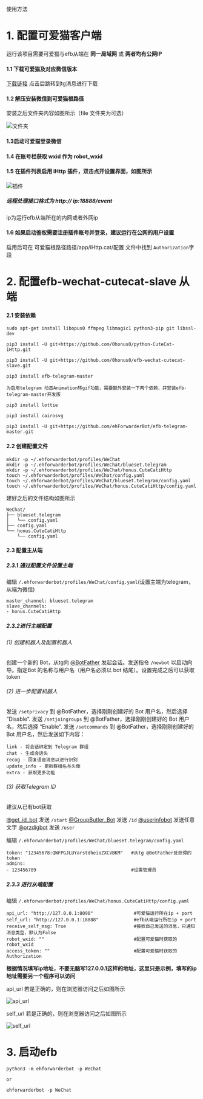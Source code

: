 使用方法

# 1. 配置可爱猫客户端

运行该项目需要可爱猫与efb从端在 **同一局域网** 或 **两者均有公网IP**

#### 1.1 下载可爱猫及对应微信版本

[下载链接](https://t.me/efb_wechat_cutecat_slave/3) 点击后跳转到tg消息进行下载

#### 1.2 解压安装微信到可爱猫根路径

安装之后文件夹内容如图所示（file 文件夹为可选）

![文件夹](https://fastly.jsdelivr.net/gh/0honus0/PicCDN@master/2022_04_09_1.png)

#### 1.3启动可爱猫登录微信

#### 1.4 在账号栏获取 wxid 作为 robot_wxid

#### 1.5 在插件列表启用 iHttp 插件，双击点开设置界面，如图所示

![插件](https://fastly.jsdelivr.net/gh/0honus0/PicCDN@master/2022_04_09_2.png)

##### 远程处理接口格式为 http:// ip:18888/event

ip为运行efb从端所在的内网或者外网ip

#### 1.6 如果启动鉴权需要注册插件账号并登录，建议运行在公网的用户设置

启用后可在 可爱猫根路径路径/app/iHttp.cat/配置 文件中找到 `Authorization`字段

# 2. 配置efb-wechat-cutecat-slave 从端

#### 2.1 安装依赖

```
sudo apt-get install libopus0 ffmpeg libmagic1 python3-pip git libssl-dev

pip3 install -U git+https://github.com/0honus0/python-CuteCat-iHttp.git

pip3 install -U git+https://github.com/0honus0/efb-wechat-cutecat-slave.git

pip3 install efb-telegram-master

为启用telegram 动态Animation转gif功能，需要额外安装一下两个依赖，并安装efb-telegram-master开发版

pip3 install lottie

pip3 install cairosvg

pip3 install -U git+https://github.com/ehForwarderBot/efb-telegram-master.git
```

#### 2.2 创建配置文件

```
mkdir -p ~/.ehforwarderbot/profiles/WeChat
mkdir -p ~/.ehforwarderbot/profiles/WeChat/blueset.telegram
mkdir -p ~/.ehforwarderbot/profiles/WeChat/honus.CuteCatiHttp
touch ~/.ehforwarderbot/profiles/WeChat/config.yaml
touch ~/.ehforwarderbot/profiles/WeChat/blueset.telegram/config.yaml
touch ~/.ehforwarderbot/profiles/WeChat/honus.CuteCatiHttp/config.yaml
```

建好之后的文件结构如图所示

```
WeChat/
├── blueset.telegram
│   └── config.yaml
├── config.yaml
└── honus.CuteCatiHttp
    └── config.yaml
```

#### 2.3 配置主从端

##### 2.3.1 通过配置文件设置主端

编辑 `/.ehforwarderbot/profiles/WeChat/config.yaml`(设置主端为telegram，从端为微信)

```
master_channel: blueset.telegram
slave_channels:
- honus.CuteCatiHttp
```

##### 2.3.2进行主端配置

###### (1) 创建机器人及配置机器人

创建一个新的 Bot，从tg向 [@BotFather](https://t.me/BotFather) 发起会话。发送指令 `/newbot` 以启动向导。指定Bot 的名称与用户名（用户名必须以 bot 结尾）。设置完成之后可以获取token

###### (2) 进一步配置机器人

发送 `/setprivacy` 到 @BotFather，选择刚刚创建好的 Bot 用户名，然后选择 “Disable”.
发送 `/setjoingroups` 到 @BotFather，选择刚刚创建好的 Bot 用户名，然后选择 “Enable”.
发送 `/setcommands` 到 @BotFather，选择刚刚创建好的 Bot 用户名，然后发送如下内容：

```
link - 将会话绑定到 Telegram 群组
chat - 生成会话头
recog - 回复语音消息以进行识别
update_info - 更新群组名与头像
extra - 获取更多功能
```

###### (3) 获取Telegram ID

建议从已有bot获取

[@get_id_bot](https://t.me/get_id_bot) 发送 `/start`
[@GroupButler_Bot](https://t.me/GroupButler_Bot) 发送 `/id`
[@userinfobot](https://t.me/userinfobot) 发送任意文字
[@orzdigbot](https://t.me/orzdigbot) 发送 `/user`

编辑 `/.ehforwarderbot/profiles/WeChat/blueset.telegram/config.yaml`

```
token: "12345678:QWFPGJLUYarstdheioZXCVBKM"   #从tg @BotFather处获得的token
admins:
- 123456789                                   #设置管理员
```

##### 2.3.3 进行从端配置

编辑 `/.ehforwarderbot/profiles/WeChat/honus.CuteCatiHttp/config.yaml`

```
api_url: "http://127.0.0.1:8090"               #可爱猫运行所在ip + port
self_url: "http://127.0.0.1:18888"             #efb从端运行所在ip + port
receive_self_msg: True                         #接收自己发送的消息，只通知消息类型，默认为False
robot_wxid: ""                                 #配置可爱猫时获取的 robot_wxid
access_token: ""                               #配置可爱猫时获取的 Authorization
```

**根据情况填写ip地址，不要无脑写127.0.0.1这样的地址，这里只是示例，填写的ip地址需要另一个程序可以访问**

api_url 若是正确的，则在浏览器访问之后如图所示

![api_url](https://fastly.jsdelivr.net/gh/0honus0/PicCDN@master/2022_04_10_1.jpg)

self_url 若是正确的，则在浏览器访问之后如图所示

![self_url](https://fastly.jsdelivr.net/gh/0honus0/PicCDN@master/2022_04_10_2.png)

# 3. 启动efb

```
python3 -m ehforwarderbot -p WeChat

or

ehforwarderbot -p WeChat
```

